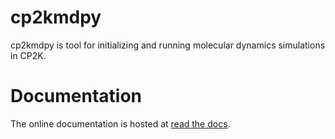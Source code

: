 cp2kmdpy
========

cp2kmdpy is tool for initializing and running molecular dynamics simulations in CP2K.

Documentation
=============
The online documentation is hosted at [read the docs](https://cp2kmdpy.readthedocs.io/en/latest/).
```
